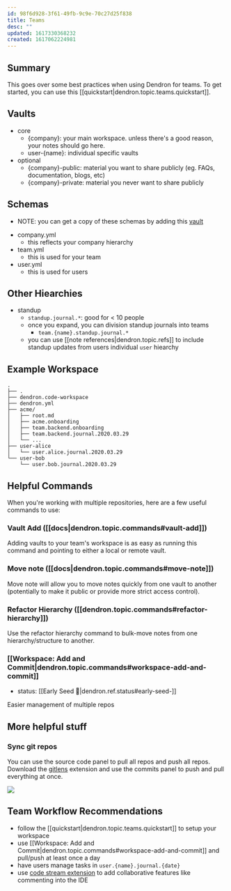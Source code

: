 ```yaml
---
id: 98f6d928-3f61-49fb-9c9e-70c27d25f838
title: Teams
desc: ""
updated: 1617330368232
created: 1617062224981
---
```


## Summary

This goes over some best practices when using Dendron for teams. To get started, you can use this [[quickstart|dendron.topic.teams.quickstart]].

## Vaults

- core
  - {company}: your main workspace. unless there's a good reason, your notes should go here.
  - user-{name}: individual specific vaults
- optional
  - {company}-public: material you want to share publicly (eg. FAQs, documentation, blogs, etc)
  - {company}-private: material you never want to share publicly

## Schemas
- NOTE: you can get a copy of these schemas by adding this [vault](https://github.com/kevinslin/schemas)
<!-- -->
- company.yml
  - this reflects your company hierarchy
- team.yml
  - this is used for your team
- user.yml
  - this is used for users

## Other Hiearchies
- standup
  - `standup.journal.*`: good for < 10 people
  - once you expand, you can division standup journals into teams
    - `team.{name}.standup.journal.*`
  - you can use [[note references|dendron.topic.refs]] to include standup updates from users individual `user` hiearchy

## Example Workspace

```
.
├── .
├── dendron.code-workspace
├── dendron.yml
├── acme/
│   ├── root.md
│   ├── acme.onboarding
│   ├── team.backend.onboarding
│   ├── team.backend.journal.2020.03.29
│   └── ...
├── user-alice
│   └── user.alice.journal.2020.03.29
└── user-bob
    └── user.bob.journal.2020.03.29
```

## Helpful Commands

When you're working with multiple repositories, here are a few useful commands to use:

### Vault Add ([[docs|dendron.topic.commands#vault-add]])

Adding vaults to your team's workspace is as easy as running this command and pointing to either a local or remote vault.

### Move note ([[docs|dendron.topic.commands#move-note]])

Move note will allow you to move notes quickly from one vault to another (potentially to make it public or provide more strict access control).

### Refactor Hierarchy ([[dendron.topic.commands#refactor-hierarchy]])

Use the refactor hierarchy command to bulk-move notes from one hierarchy/structure to another.

### [[Workspace: Add and Commit|dendron.topic.commands#workspace-add-and-commit]]
- status: [[Early Seed 🌱|dendron.ref.status#early-seed-]]

Easier management of multiple repos

## More helpful stuff

### Sync git repos
You can use the source code panel to pull all repos and push all repos. Download the [gitlens](https://github.com/eamodio/vscode-gitlens) extension and use the commits panel to push and pull everything at once.

![](https://foundation-prod-assetspublic53c57cce-8cpvgjldwysl.s3-us-west-2.amazonaws.com/assets/images/push-and-pull.jpg)

## Team Workflow Recommendations
- follow the [[quickstart|dendron.topic.teams.quickstart]] to setup your workspace
- use [[Workspace: Add and Commit|dendron.topic.commands#workspace-add-and-commit]] and pull/push at least once a day
- have users manage tasks in `user.{name}.journal.{date}` 
- use [code stream extension](https://marketplace.visualstudio.com/items?itemName=CodeStream.codestream) to add collaborative features like commenting into the IDE